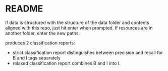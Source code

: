 # README

if data is structured with the structure of the data folder and contents aligned with this repo, just hit enter when prompted. If resources are in another folder, enter the new paths. 

produces 2 classification reports: 
- strict classification report distinguishes between precision and recall for B and I tags separately
- relaxed classification report combines B and I into I. 
